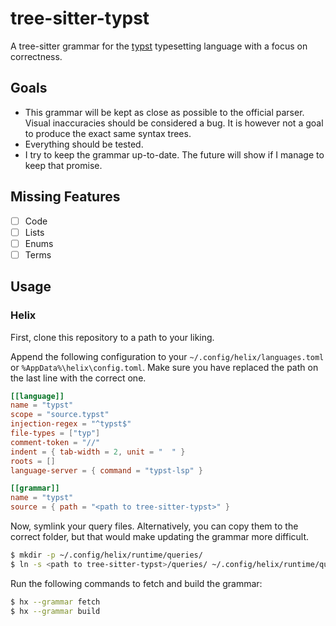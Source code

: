 # tree-sitter-typst
A tree-sitter grammar for the [typst](https://typst.app/) typesetting language with a focus on correctness.

## Goals
* This grammar will be kept as close as possible to the official parser.
  Visual inaccuracies should be considered a bug.
  It is however not a goal to produce the exact same syntax trees.
* Everything should be tested.
* I try to keep the grammar up-to-date. The future will show if I manage to keep that promise.

## Missing Features
- [ ] Code
- [ ] Lists
- [ ] Enums
- [ ] Terms

## Usage
### Helix
First, clone this repository to a path to your liking.

Append the following configuration to your `~/.config/helix/languages.toml` or `%AppData%\helix\config.toml`.
Make sure you have replaced the path on the last line with the correct one.
```toml
[[language]]
name = "typst"
scope = "source.typst"
injection-regex = "^typst$"
file-types = ["typ"]
comment-token = "//"
indent = { tab-width = 2, unit = "  " }
roots = []
language-server = { command = "typst-lsp" }

[[grammar]]
name = "typst"
source = { path = "<path to tree-sitter-typst>" }
```

Now, symlink your query files.
Alternatively, you can copy them to the correct folder, but that would make updating the grammar more difficult.
```sh
$ mkdir -p ~/.config/helix/runtime/queries/
$ ln -s <path to tree-sitter-typst>/queries/ ~/.config/helix/runtime/queries/typst
```

Run the following commands to fetch and build the grammar:
```sh
$ hx --grammar fetch
$ hx --grammar build
```
